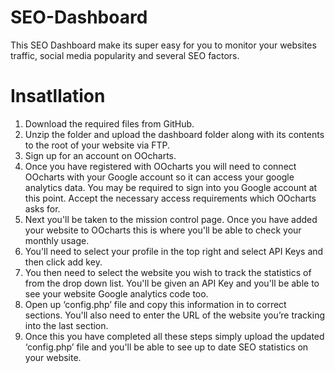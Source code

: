 SEO-Dashboard
=============

This SEO Dashboard make its super easy for you to monitor your websites traffic, social media popularity and several SEO factors.

Insatllation
=============

1.	Download the required files from GitHub.
2.	Unzip the folder and upload the dashboard folder along with its contents to the root of your website via FTP.
3.	Sign up for an account on OOcharts.
4.	Once you have registered with OOcharts you will need to connect OOcharts with your Google account so it can access your google analytics data. You may be required to sign into you Google account at this point. Accept the necessary access requirements which OOcharts asks for.
5.	Next you'll be taken to the mission control page. Once you have added your website to OOcharts this is where you'll be able to check your monthly usage.
6.	You'll need to select your profile in the top right and select API Keys and then click add key.
7.	You then need to select the website you wish to track the statistics of from the drop down list. You'll be given an API Key and you'll be able to see your website Google analytics code too.
8.	Open up ‘config.php’ file and copy this information in to correct sections. You'll also need to enter the URL of the website you’re tracking into the last section.
9.	Once this you have completed all these steps simply upload the updated ‘config.php’ file and you'll be able to see up to date SEO statistics on your website.
